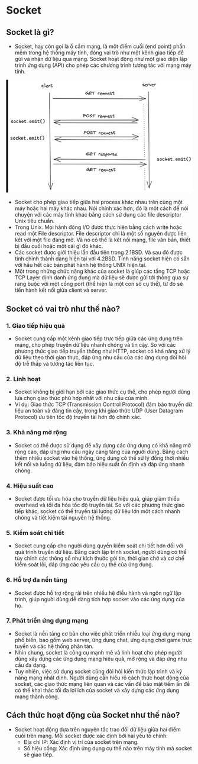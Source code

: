 # Socket
## Socket là gì?
- Socket, hay còn gọi là ổ cắm mạng, là một điểm cuối (end point) phần mềm trong hệ thống máy tính, đóng vai trò như một kênh giao tiếp để gửi và nhận dữ liệu qua mạng. Socket hoạt động như một giao diện lập trình ứng dụng (API) cho phép các chương trình tương tác với mạng máy tính.
  
<p align="center">
  <img src="https://github.com/CHu292/SOC/blob/main/Web_programming_LMS/1_ntroduction_to_backend_development/image/socket/socket.png" alt="" width="1000">
</p>

- Socket cho phép giao tiếp giữa hai process khác nhau trên cùng một máy hoặc hai máy khác nhau. Nói chính xác hơn, đó là một cách để nói chuyện với các máy tính khác bằng cách sử dụng các file descriptor Unix tiêu chuẩn.
- Trong Unix. Mọi hành động I/O được thực hiện bằng cách write hoặc read một File descriptor. File descriptor chỉ là một số nguyên được liên kết với một file đang mở. Và nó có thể là kết nối mạng, file văn bản, thiết bị đầu cuối hoặc một cái gì đó khác.
- Các socket được giới thiệu lần đầu tiên trong 2.1BSD. Và sau đó được tinh chỉnh thành dạng hiện tại với 4.2BSD. Tính năng socket hiện có sẵn với hầu hết các bản phát hành hệ thống UNIX hiện tại.
- Một trong những chức năng khác của socket là giúp các tầng TCP hoặc TCP Layer định danh ứng dụng mà dữ liệu sẽ được gửi tới thông qua sự ràng buộc với một cổng port (thể hiện là một con số cụ thể), từ đó sẽ tiến hành kết nối giữa client và server.

## Socket có vai trò như thế nào?
### 1. Giao tiếp hiệu quả
- Socket cung cấp một kênh giao tiếp trực tiếp giữa các ứng dụng trên mạng, cho phép truyền dữ liệu nhanh chóng và tin cậy. So với các phương thức giao tiếp truyền thống như HTTP, socket có khả năng xử lý dữ liệu theo thời gian thực, đáp ứng nhu cầu của các ứng dụng đòi hỏi độ trễ thấp và tương tác liên tục.

### 2. Linh hoạt
- Socket không bị giới hạn bởi các giao thức cụ thể, cho phép người dùng lựa chọn giao thức phù hợp nhất với nhu cầu của mình.
- Ví dụ: Giao thức TCP (Transmission Control Protocol) đảm bảo truyền dữ liệu an toàn và đáng tin cậy, trong khi giao thức UDP (User Datagram Protocol) ưu tiên tốc độ truyền tải hơn độ chính xác.

### 3. Khả năng mở rộng
- Socket có thể được sử dụng để xây dựng các ứng dụng có khả năng mở rộng cao, đáp ứng nhu cầu ngày càng tăng của người dùng. Bằng cách thêm nhiều socket vào hệ thống, ứng dụng có thể xử lý đồng thời nhiều kết nối và luồng dữ liệu, đảm bảo hiệu suất ổn định và đáp ứng nhanh chóng.

### 4. Hiệu suất cao
- Socket được tối ưu hóa cho truyền dữ liệu hiệu quả, giúp giảm thiểu overhead và tối đa hóa tốc độ truyền tải. So với các phương thức giao tiếp khác, socket có thể truyền tải lượng dữ liệu lớn một cách nhanh chóng và tiết kiệm tài nguyên hệ thống.

### 5. Kiểm soát chi tiết
- Socket cung cấp cho người dùng quyền kiểm soát chi tiết hơn đối với quá trình truyền dữ liệu. Bằng cách lập trình socket, người dùng có thể tùy chỉnh các thông số như kích thước gói tin, thời gian chờ và cơ chế kiểm soát lỗi, đáp ứng các yêu cầu cụ thể của ứng dụng.

### 6. Hỗ trợ đa nền tảng
- Socket được hỗ trợ rộng rãi trên nhiều hệ điều hành và ngôn ngữ lập trình, giúp người dùng dễ dàng tích hợp socket vào các ứng dụng của họ.

### 7. Phát triển ứng dụng mạng

- Socket là nền tảng cơ bản cho việc phát triển nhiều loại ứng dụng mạng phổ biến, bao gồm web server, ứng dụng chat, ứng dụng chơi game trực tuyến và các hệ thống phân tán.
- Nhìn chung, socket là công cụ mạnh mẽ và linh hoạt cho phép người dùng xây dựng các ứng dụng mạng hiệu quả, mở rộng và đáp ứng nhu cầu đa dạng.
- Tuy nhiên, việc sử dụng socket cũng đòi hỏi kiến thức lập trình và kỹ năng mạng nhất định. Người dùng cần hiểu rõ cách thức hoạt động của socket, các giao thức mạng liên quan và các vấn đề bảo mật tiềm ẩn để có thể khai thác tối đa lợi ích của socket và xây dựng các ứng dụng mạng thành công.
## Cách thức hoạt động của Socket như thế nào?
- Socket hoạt động dựa trên nguyên tắc trao đổi dữ liệu giữa hai điểm cuối trên mạng. Mỗi socket được xác định bởi hai yếu tố chính:
  - Địa chỉ IP: Xác định vị trí của socket trên mạng.
  - Số hiệu cổng: Xác định ứng dụng cụ thể nào trên máy tính mà socket sẽ giao tiếp.
